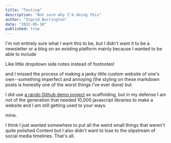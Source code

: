 ```yaml
---
title: "Testing"
description: "Not sure why I'm doing this"
author: "Ingrid Burrington"
date: "2022-05-10"
published: true
---
```


I'm not entirely sure what I want this to be, but I didn't want it to be a newsletter or a blog on an existing platform mainly because I wanted to be able to include <Aside label='custom details'><p>Like little dropdown side notes instead of footnotes!</p></Aside> and I missed the process of making a janky little custom website of one's own--something imperfect and annoying (the styling on these markdown posts is honestly one of the worst things I've ever done) but <Aside label="mostly"><p>I did use [a rando Github demo project](https://github.com/mvasigh/sveltekit-mdsvex-blog) as scaffolding, but in my defense I am not of the generation that needed 10,000 javascript libraries to make a website and I am still getting used to your ways.</p></Aside> mine.

I think I just wanted somewhere to put all the weird small things that weren't quite polished Content but I also didn't want to lose to the slipstream of social media timelines. That's all. 

<script>
  import Aside from '$lib/components/Aside.svelte'
</script>
